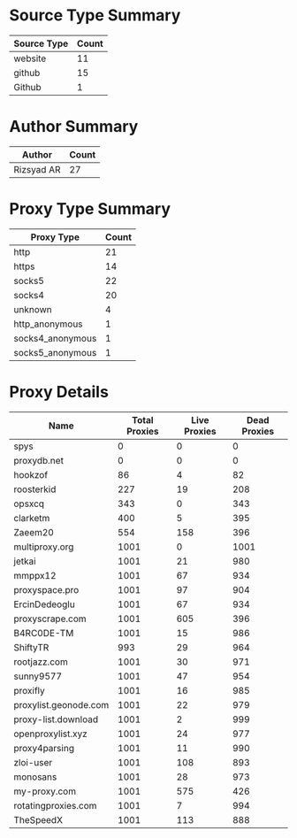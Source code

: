 # Source Type Summary

| Source Type | Count |
|-------------|-------|
| website | 11 |
| github | 15 |
| Github | 1 |


# Author Summary

| Author | Count |
|--------|-------|
| Rizsyad AR | 27 |


# Proxy Type Summary

| Proxy Type | Count |
|------------|-------|
| http | 21 |
| https | 14 |
| socks5 | 22 |
| socks4 | 20 |
| unknown | 4 |
| http_anonymous | 1 |
| socks4_anonymous | 1 |
| socks5_anonymous | 1 |


# Proxy Details

| Name | Total Proxies | Live Proxies | Dead Proxies |
|------|---------------|--------------|---------------|
| spys | 0 | 0 | 0 |
| proxydb.net | 0 | 0 | 0 |
| hookzof | 86 | 4 | 82 |
| roosterkid | 227 | 19 | 208 |
| opsxcq | 343 | 0 | 343 |
| clarketm | 400 | 5 | 395 |
| Zaeem20 | 554 | 158 | 396 |
| multiproxy.org | 1001 | 0 | 1001 |
| jetkai | 1001 | 21 | 980 |
| mmppx12 | 1001 | 67 | 934 |
| proxyspace.pro | 1001 | 97 | 904 |
| ErcinDedeoglu | 1001 | 67 | 934 |
| proxyscrape.com | 1001 | 605 | 396 |
| B4RC0DE-TM | 1001 | 15 | 986 |
| ShiftyTR | 993 | 29 | 964 |
| rootjazz.com | 1001 | 30 | 971 |
| sunny9577 | 1001 | 47 | 954 |
| proxifly | 1001 | 16 | 985 |
| proxylist.geonode.com | 1001 | 22 | 979 |
| proxy-list.download | 1001 | 2 | 999 |
| openproxylist.xyz | 1001 | 24 | 977 |
| proxy4parsing | 1001 | 11 | 990 |
| zloi-user | 1001 | 108 | 893 |
| monosans | 1001 | 28 | 973 |
| my-proxy.com | 1001 | 575 | 426 |
| rotatingproxies.com | 1001 | 7 | 994 |
| TheSpeedX | 1001 | 113 | 888 |
